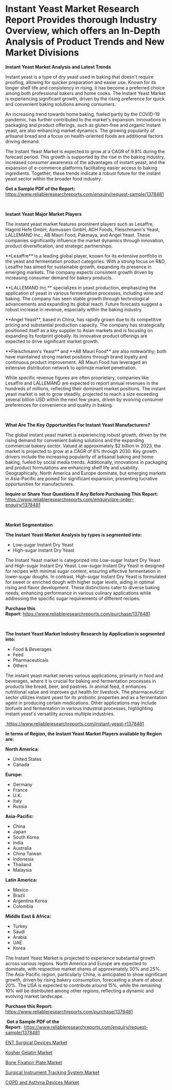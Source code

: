 <p><h1>Instant Yeast Market Research Report Provides thorough Industry Overview, which offers an In-Depth Analysis of Product Trends and New Market Divisions</h1></p><p><strong>Instant Yeast Market Analysis and Latest Trends</strong></p>
<p><p>Instant yeast is a type of dry yeast used in baking that doesn't require proofing, allowing for quicker preparation and easier use. Known for its longer shelf life and consistency in rising, it has become a preferred choice among both professional bakers and home cooks. The Instant Yeast Market is experiencing significant growth, driven by the rising preference for quick and convenient baking solutions among consumers. </p><p>An increasing trend towards home baking, fueled partly by the COVID-19 pandemic, has further contributed to the market's expansion. Innovations in packaging and product offerings, such as gluten-free and organic instant yeast, are also enhancing market dynamics. The growing popularity of artisanal bread and a focus on health-oriented foods are additional factors driving demand.</p><p>The Instant Yeast Market is expected to grow at a CAGR of 9.8% during the forecast period. This growth is supported by the rise in the baking industry, increased consumer awareness of the advantages of instant yeast, and the expansion of e-commerce platforms facilitating easier access to baking ingredients. Together, these trends indicate a robust future for the instant yeast sector within the broader food industry.</p></p>
<p><strong>Get a Sample PDF of the Report:&nbsp;</strong> <a href="https://www.reliableresearchreports.com/enquiry/request-sample/1378481?utm_campaign=3025&utm_medium=2&utm_source=Github&utm_content=ia&utm_term=07042025&utm_id=instant-yeast">https://www.reliableresearchreports.com/enquiry/request-sample/1378481</a></p>
<p>&nbsp;</p>
<p><strong>Instant Yeast Major Market Players</strong></p>
<p><p>The instant yeast market features prominent players such as Lesaffre, Hagold Hefe GmbH, Asmussen GmbH, ACH Foods, Fleischmann's Yeast, LALLEMAND Inc., AB Mauri Food, Pakmaya, and Angel Yeast. These companies significantly influence the market dynamics through innovation, product diversification, and strategic partnerships.</p><p>**Lesaffre** is a leading global player, known for its extensive portfolio in the yeast and fermentation product categories. With a strong focus on R&D, Lesaffre has aimed for sustainable growth, expanding its presence in emerging markets. The company expects consistent growth driven by increasing consumer demand for bakery products.</p><p>**LALLEMAND Inc.** specializes in yeast production, emphasizing the application of yeast in various fermentation processes, including wine and baking. The company has seen stable growth through technological advancements and expanding its global reach. Future forecasts suggest a robust increase in revenue, especially within the baking industry.</p><p>**Angel Yeast**, based in China, has rapidly grown due to its competitive pricing and substantial production capacity. The company has strategically positioned itself as a key supplier to Asian markets and is focusing on expanding its footprint globally. Its innovative product offerings are expected to drive significant market growth.</p><p>**Fleischmann's Yeast** and **AB Mauri Food** are also noteworthy; both have maintained strong market positions through brand loyalty and continuous product improvement. AB Mauri Food has leveraged an extensive distribution network to optimize market penetration.</p><p>While specific revenue figures are often proprietary, companies like Lesaffre and LALLEMAND are expected to report annual revenues in the hundreds of millions, reflecting their dominant market positions. The instant yeast market is set to grow steadily, projected to reach a size exceeding several billion USD within the next few years, driven by evolving consumer preferences for convenience and quality in baking.</p></p>
<p>&nbsp;</p>
<p><strong>What Are The Key Opportunities For Instant Yeast Manufacturers?</strong></p>
<p><p>The global instant yeast market is experiencing robust growth, driven by the rising demand for convenient baking solutions and the expanding commercial bakery sector. Valued at approximately $2 billion in 2023, the market is projected to grow at a CAGR of 8% through 2030. Key growth drivers include the increasing popularity of artisanal baking and home baking, fueled by social media trends. Additionally, innovations in packaging and product formulations are enhancing shelf life and usability. Geographically, North America and Europe dominate, but emerging markets in Asia-Pacific are poised for significant expansion, presenting lucrative opportunities for manufacturers.</p></p>
<p><strong>Inquire or Share Your Questions If Any Before Purchasing This Report:</strong> <a href="https://www.reliableresearchreports.com/enquiry/pre-order-enquiry/1378481?utm_campaign=3025&utm_medium=2&utm_source=Github&utm_content=ia&utm_term=07042025&utm_id=instant-yeast">https://www.reliableresearchreports.com/enquiry/pre-order-enquiry/1378481</a></p>
<p>&nbsp;</p>
<p><strong>Market Segmentation</strong></p>
<p><strong>The Instant Yeast Market Analysis by types is segmented into:</strong></p>
<p><ul><li>Low-sugar Instant Dry Yeast</li><li>High-sugar Instant Dry Yeast</li></ul></p>
<p><p>The Instant Yeast market is categorized into Low-sugar Instant Dry Yeast and High-sugar Instant Dry Yeast. Low-sugar Instant Dry Yeast is designed for recipes with minimal sugar content, ensuring effective fermentation in lower-sugar doughs. In contrast, High-sugar Instant Dry Yeast is formulated for sweet or enriched dough with higher sugar levels, aiding in optimal rising and flavor development. These distinctions cater to diverse baking needs, enhancing performance in various culinary applications while addressing the specific sugar requirements of different recipes.</p></p>
<p><strong>Purchase this Report:&nbsp;</strong><a href="https://www.reliableresearchreports.com/purchase/1378481?utm_campaign=3025&utm_medium=2&utm_source=Github&utm_content=ia&utm_term=07042025&utm_id=instant-yeast">https://www.reliableresearchreports.com/purchase/1378481</a></p>
<p>&nbsp;</p>
<p><strong>The Instant Yeast Market Industry Research by Application is segmented into:</strong></p>
<p><ul><li>Food & Beverages</li><li>Feed</li><li>Pharmaceuticals</li><li>Others</li></ul></p>
<p><p>The instant yeast market serves various applications, primarily in food and beverages, where it is crucial for baking and fermentation processes in products like bread, beer, and pastries. In animal feed, it enhances nutritional value and improves gut health for livestock. The pharmaceutical sector utilizes instant yeast for its probiotic properties and as a fermentation agent in producing certain medications. Other applications may include biofuels and fermentation in various industrial processes, highlighting instant yeast's versatility across multiple industries.</p></p>
<p><a href="https://www.reliableresearchreports.com/instant-yeast-r1378481?utm_campaign=3025&utm_medium=2&utm_source=Github&utm_content=ia&utm_term=07042025&utm_id=instant-yeast">&nbsp;https://www.reliableresearchreports.com/instant-yeast-r1378481</a></p>
<p><strong>In terms of Region, the Instant Yeast Market Players available by Region are:</strong></p>
<p>
    <p> <strong> North America: </strong>
        <ul>
            <li>United States</li>
            <li>Canada</li>
        </ul>
        </p> 
    <p> <strong> Europe: </strong>
        <ul>
            <li>Germany</li>
            <li>France</li>
            <li>U.K.</li>
            <li>Italy</li>
            <li>Russia</li>
        </ul>
        </p> 
    <p> <strong> Asia-Pacific: </strong>
        <ul>
            <li>China</li>
            <li>Japan</li>
            <li>South Korea</li>
            <li>India</li>
            <li>Australia</li>
            <li>China Taiwan</li>
            <li>Indonesia</li>
            <li>Thailand</li>
            <li>Malaysia</li>
        </ul>
        </p> 
    <p> <strong> Latin America: </strong>
        <ul>
            <li>Mexico</li>
            <li>Brazil</li>
            <li>Argentina Korea</li>
            <li>Colombia</li>
        </ul>
        </p> 
    <p> <strong> Middle East & Africa: </strong>
        <ul>
            <li>Turkey</li>
            <li>Saudi</li>
            <li>Arabia</li>
            <li>UAE</li>
            <li>Korea</li>
        </ul>
    </p>
    </p>
<p><p>The Instant Yeast Market is projected to experience substantial growth across various regions. North America and Europe are expected to dominate, with respective market shares of approximately 30% and 25%. The Asia-Pacific region, particularly China, is anticipated to show significant growth, driven by rising bakery consumption, forecasting a share of about 20%. The USA is expected to contribute around 15%, while the remaining 10% will be distributed among other regions, reflecting a dynamic and evolving market landscape.</p></p>
<p><strong>Purchase this Report: </strong><a href="https://www.reliableresearchreports.com/purchase/1378481?utm_campaign=3025&utm_medium=2&utm_source=Github&utm_content=ia&utm_term=07042025&utm_id=instant-yeast">https://www.reliableresearchreports.com/purchase/1378481</a></p>
<p>&nbsp;<strong>Get a Sample PDF of the Report:&nbsp;&nbsp;</strong><a href="https://www.reliableresearchreports.com/enquiry/request-sample/1378481?utm_campaign=3025&utm_medium=2&utm_source=Github&utm_content=ia&utm_term=07042025&utm_id=instant-yeast">https://www.reliableresearchreports.com/enquiry/request-sample/1378481</a></p>
<p><strong></strong></p>
<p><p><a href="https://www.linkedin.com/pulse/ent-surgical-devices-market-revenue-insights-104-cagr-growth-ls87e?utm_campaign=3025&utm_medium=2&utm_source=Github&utm_content=ia&utm_term=07042025&utm_id=instant-yeast">ENT Surgical Devices Market</a></p><p><a href="https://github.com/guinoopandam/Market-Research-Report-List-1/blob/main/kosher-gelatin-market.md?utm_campaign=3025&utm_medium=2&utm_source=Github&utm_content=ia&utm_term=07042025&utm_id=instant-yeast">Kosher Gelatin Market</a></p><p><a href="https://www.linkedin.com/pulse/essential-overview-bone-fixation-plate-market-projected-ero5f?utm_campaign=3025&utm_medium=2&utm_source=Github&utm_content=ia&utm_term=07042025&utm_id=instant-yeast">Bone Fixation Plate Market</a></p><p><a href="https://www.linkedin.com/pulse/regulatory-insights-surgical-instrument-tracking-system-market-9cm1e?utm_campaign=3025&utm_medium=2&utm_source=Github&utm_content=ia&utm_term=07042025&utm_id=instant-yeast">Surgical Instrument Tracking System Market</a></p><p><a href="https://www.linkedin.com/pulse/market-study-copd-asthma-devices-size-dynamics-expected-growth-wfpuf?utm_campaign=3025&utm_medium=2&utm_source=Github&utm_content=ia&utm_term=07042025&utm_id=instant-yeast">COPD and Asthma Devices Market</a></p></p>